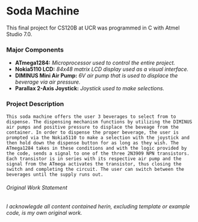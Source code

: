 # Soda Machine
This final project for CS120B at UCR was programmed in C with Atmel Studio 7.0.

### Major Components
  * **ATmega1284:** *Microprocessor used to control the entire project.*
  * **Nokia5110 LCD:** *84x48 matrix LCD display used as a visual interface.*
  * **DIMINUS Mini Air Pump:** *6V air pump that is used to displace the beverage via air pressure.*
  * **Parallax 2-Axis Joystick:** *Joystick used to make selections.*
  
### Project Description
    This soda machine offers the user 3 beverages to select from to dispense. The dispensing mechanism functions by utilizing the DIMINUS air pumps and positive pressure to displace the beveage from the container. In order to dispense the proper beverage, the user is prompted via the Nokia5110 to make a selection with the joystick and then hold down the dispense button for as long as they wish. The ATmega1284 takes in these conditions and with the logic provided by the code, sends a signal to one of the three 2N3909 NPN transistors. Each transistor is in series with its respective air pump and the signal from the ATmega activates the transistor, thus closing the switch and completing the circuit. The user can switch between the beverages until the supply runs out.

###### Original Work Statement
*I acknowlegde all content contained herin, excluding template or example code, is my own original work.*

